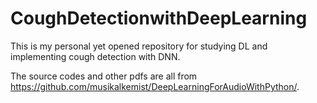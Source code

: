 # CoughDetectionwithDeepLearning

This is my personal yet opened repository for studying DL and implementing cough detection with DNN.

The source codes and other pdfs are all from https://github.com/musikalkemist/DeepLearningForAudioWithPython/.